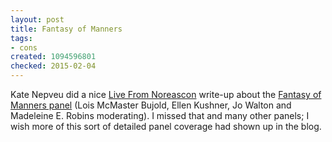 ```yaml
---
layout: post
title: Fantasy of Manners
tags:
- cons
created: 1094596801
checked: 2015-02-04
---
```

 Kate Nepveu did a nice [Live From Noreascon](https://web.archive.org/web/20060813214718/http://noreascon4.blogs.com/live/) write-up about the [Fantasy of Manners panel](https://web.archive.org/web/20060520011330/http://noreascon4.blogs.com/live/2004/09/panel_report_fa.html)  (Lois McMaster Bujold, Ellen Kushner, Jo Walton and Madeleine E. Robins moderating).  I missed that and many other panels; I wish more of this sort of detailed panel coverage had shown up in the blog.
